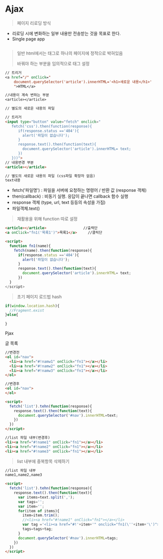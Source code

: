 # Ajax

> 페이지 리로딩 방식

- 리로딩 시에 변화하는 일부 내용만 전송받는 것을 목표로 한다.
- Single page app

```jsp

```

> 일반 html에서는 태그로 하나의 페이지에 정적으로 박혀있음
>
> 바꿔야 하는 부분을 임의적으로 태그 설정

```jsp
// 트리거
<a href="/" onClick="
    document.querySelector('article').innerHTML='<h1>새로운 내용</h1>'    //tofhdns 
    ">HTML</a>

//내용이 계속 변하는 부분
<article></article>

// 별도의 새로운 내용의 파일
```

```html
// 트리거
<input type="button" value="fetch" onclick="
   fetch('css').then(function(response){
      if(response.status =='404'){
        alert('파일이 없습니다');                                    
      }
      response.text().then(function(text){
        document.querySelector('article').innerHTML= text;
      })
   }))">
// 내용변경 부분
<article></article>

// 별도의 새로운 내용의 파일 (css파일 확장자 없음)
text내용
```

- fetch('파일명') : 파일을 서버에 요청하는 명령어 / 반환 값  (response 객체)
- then(callback) : 비동기 실행. 응답이 끝나면 callback 함수 실행
- response 객체 (type, url, text 등등의 속성을 가짐)
- 파일객체.text() 



> 재활용을 위해 function 따로 설정

```html
<article></article>					//출력단
<a onClick="fn1('목록1')">목록1</a>		//클릭단

<script>
  function fn1(name){
    fetch(name).then(function(response){
      if(response.status =='404'){
        alert('파일이 없습니다');                                    
      }
      response.text().then(function(text){
        document.querySelector('article').innerHTML= text;
      })
  }
</script>
```



> 초기 페이지 로드법 hash

```javascript
if(window.location.hash){
  //Fragment.exist
}else{
  
}
```



Pjax





글 목록 

``` html
//변경전
<ol id="nav">
  <li><a href="#!namw1" onClick="fn1"></a></li>
  <li><a href="#!namw2" onClick="fn1"></a></li>
  <li><a href="#!namw3" onClick="fn1"></a></li>
</ol>

//변경후
<ol id="nav">
</ol>

<script>
  fetch('list').tehn(function(response){
    response.text().then(function(text){
      document.querySelector('#nav').innerHTML=text;
    })
  })
</script>

//list 파일 내부(변경후)
<li><a href="#!name1" onClick="fn1"></a></li>
<li><a href="#!name2" onClick="fn1"></a></li>
<li><a href="#!name3" onClick="fn1"></a></li>
```



> list 내부에 중복항목 삭제하기

```html
//list 파일 내부
name1,name2,name3

<script>
  fetch('list').tehn(function(response){
    response.text().then(function(text){
      var items=text.split(',');
      var tags='';
      var item='';
      for(item of items){
        item=item.trim();
        //<li><a href="#!name1" onClick="fn1"></a></li>
        var tag ='<li><a href="#!'+item+'" onclick="fn1(\''+item+'\')">'+item+'</a></li>';
        tags=tags+tag;
      }
      document.querySelector('#nav').innerHTML=tags;
    })
  })
</script>
```


